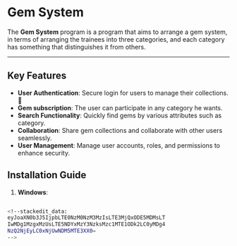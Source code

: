 # Gem System
The **Gem System** program is a program that aims to arrange a gem system, in terms of arranging the trainees into three categories, and each category has something that distinguishes it from others.

---

## Key Features
-  **User Authentication**: Secure login for users to manage their collections.:key:
-  **Gem subscription**: The user can participate in any category he wants.
- **Search Functionality**: Quickly find gems by various attributes such as category.
- **Collaboration**: Share gem collections and collaborate with other users seamlessly.
- **User Management**: Manage user accounts, roles, and permissions to enhance security.

## Installation Guide  
1.  **Windows**:
 ```bash git clone https://github.com/yourusername/gem-system.git cd gem-system npm install npm start

<!--stackedit_data:
eyJoaXN0b3J5IjpbLTE0NzM0NzM3MzIsLTE3MjQxODE5MDMsLT
IwMDg1MzgxMzUsLTE5NDYxMzY3NzksMzc1MTE1ODk2LC0yMDg4
NzQ2NjEyLC0xNjUwNDM5MTE3XX0=
-->
